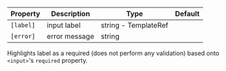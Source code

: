 # <ngl-input>

| Property | Description | Type | Default |
| -------- | ----------- | ---- | ------- |
| `[label]` | input label | string - TemplateRef | |
| `[error]` | error message | string | |

Highlights label as a required (does not perform any validation) based onto `<input>`'s `required` property.

